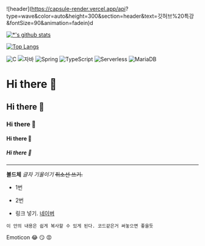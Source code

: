 ![header](https://capsule-render.vercel.app/api?
type=wave&color=auto&height=300&section=header&text=깃허브%20특강&fontSize=90&animation=fadein)d
<!--위에꺼 왜 안되는지?-->

[![*'s github stats](https://github-readme-stats.vercel.app/api?username=Namgyeongbeen)](https://github.com/Namgyeongbeen)


[![Top Langs](https://github-readme-stats.vercel.app/api/top-langs/?username=Namgyeongbeen)](https://github.com/Namgyeongbeen/github-readme-stats)
<!-- 왜 아무것도 안 나올까?-->

![C](https://img.shields.io/badge/-C-123456?style=flat-square&logo=C&logoColor=black)
![자바](https://img.shields.io/badge/-자바-007396?style=flat&logo=Java&logoColor=ffffff)
![Spring](https://img.shields.io/badge/-Spring-6DB33F?style=for-the-badge&logo=Spring&logoColor=white)
![TypeScript](https://img.shields.io/badge/-TypeScript-3178C6?style=flat-square&logo=TypeScript&logoColor=white)
![Serverless](https://img.shields.io/badge/-Serverless-FD5750?style=flat-square&logo=Serverless&logoColor=magenta)
![MariaDB](https://img.shields.io/badge/-MariaDB-1F305F?style=flat-square&logo=mariadb&logoColor=white)


# Hi there 👋
## Hi there 👋
### Hi there 👋
#### Hi there 👋
##### Hi there 👋
---
**볼드체**
*글자 기울이기*
~~취소선 쓰기.~~

- 1번
- 2번

- 링크 넣기. [네이버](http://naver.com)


```
이 안의 내용은 쉽게 복사할 수 있게 된다. 코드같은거 써놓으면 좋을듯
```

Emoticon
😂
😏
😡
